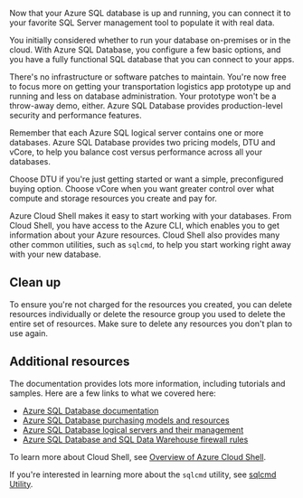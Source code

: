 Now that your Azure SQL database is up and running, you can connect it to your favorite SQL Server management tool to populate it with real data.

You initially considered whether to run your database on-premises or in the cloud. With Azure SQL Database, you configure a few basic options, and you have a fully functional SQL database that you can connect to your apps.

There's no infrastructure or software patches to maintain. You're now free to focus more on getting your transportation logistics app prototype up and running and less on database administration. Your prototype won't be a throw-away demo, either. Azure SQL Database provides production-level security and performance features.

Remember that each Azure SQL logical server contains one or more databases. Azure SQL Database provides two pricing models, DTU and vCore, to help you balance cost versus performance across all your databases.

Choose DTU if you're just getting started or want a simple, preconfigured buying option. Choose vCore when you want greater control over what compute and storage resources you create and pay for.

Azure Cloud Shell makes it easy to start working with your databases. From Cloud Shell, you have access to the Azure CLI, which enables you to get information about your Azure resources. Cloud Shell also provides many other common utilities, such as `sqlcmd`, to help you start working right away with your new database.

## Clean up

To ensure you're not charged for the resources you created, you can delete resources individually or delete the resource group you used to delete the entire set of resources. Make sure to delete any resources you don't plan to use again.

## Additional resources

The documentation provides lots more information, including tutorials and samples. Here are a few links to what we covered here:

- [Azure SQL Database documentation](/azure/sql-database/)
- [Azure SQL Database purchasing models and resources](/azure/sql-database/sql-database-service-tiers)
- [Azure SQL Database logical servers and their management](/azure/sql-database/sql-database-logical-servers)
- [Azure SQL Database and SQL Data Warehouse firewall rules](/azure/sql-database/sql-database-firewall-configure)

To learn more about Cloud Shell, see [Overview of Azure Cloud Shell](/azure/cloud-shell/overview).

If you're interested in learning more about the `sqlcmd` utility, see [sqlcmd Utility](/sql/tools/sqlcmd-utility).
